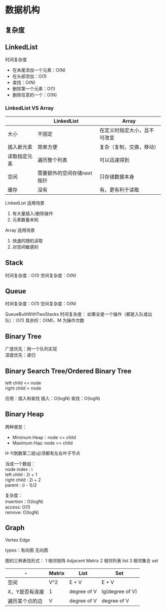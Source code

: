 # 数据机构

## 复杂度

## LinkedList
时间复杂度
- 在末尾添加一个元素：O(N)
- 在头部添加：O(1)
- 查找：O(N)
- 删除第一个元素：O(1)
- 删除任意的一个：O(N)


### LinkedList VS Array
|  |LinkedList|Array|
|---|--- |---|
|大小|不固定|在定义时指定大小，且不可改变|
|插入新元素|简单方便|复杂（复制，交换，移动）
|读取指定元素|遍历整个列表|可以迅速得到
|空间|需要额外的空间存储next指针|只存储数据本身
|缓存|没有|有。更有利于读取

LinkedList 适用场景
1. 有大量插入/删除操作 
2. 元素数量未知

Array 适用场景
1. 快速的随机读取
2. 对空间敏感的

## Stack
时间复杂度：O(1)
空间复杂度：O(N)

## Queue
时间复杂度：O(1)
空间复杂度：O(N)

QueueBuiltWithTwoStacks 时间复杂度：
如果全是一个操作（都是入队或出队）：O(1)
其余的：O(M)，M 为操作次数

## Binary Tree
广度优先：用一个队列实现  
深度优先：递归

## Binary Search Tree/Ordered Binary Tree
left child <= node  
right child > node

应用：插入和查找
插入：O(logN)
查找：O(logN)

## Binary Heap
两种类型：
- Minimum Heap：node <= child
- Maximum Hap: node >= child

H-1(倒数第二层)必须都有左右叶子节点

当成一个数组：  
node index : i  
left child : 2i + 1  
right child : 2i + 2  
parent : (i - 1)/2  

复杂度：  
insertion：O(logN)  
access: O(1)  
remove: O(logN)  

## Graph
Vertex
Edge

types：有向图 无向图

图的三种表现形式：
1 相邻矩阵 Adjacent Matrix
2 相邻列表 list
3 相邻集合 set

 -| Matrix | List | Set|
 |---|---|---|---|
空间| V^2 | E + V | E + V|
X，Y是否有连接 | 1 | degree of V | lg(degree of V)
遍历某个点的边 | V | degree of V | degree of V |